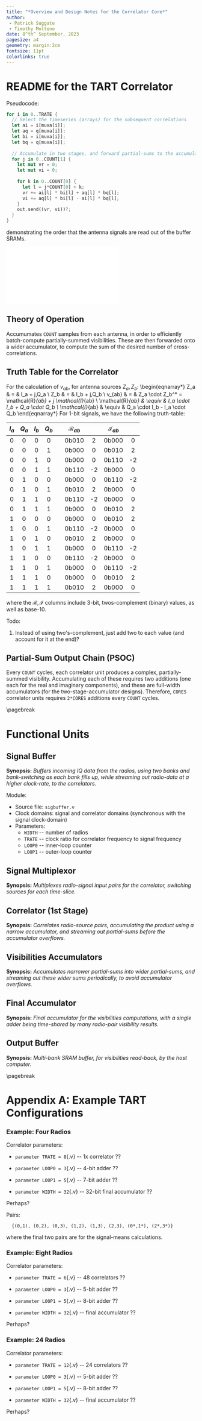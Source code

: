 ```yaml
---
title: "*Overview and Design Notes for the Correlator Core*"
author:
 - Patrick Suggate
 - Timothy Molteno
date: 8^th^ September, 2023
pagesize: a4
geometry: margin:2cm
fontsize: 11pt
colorlinks: true
---
```


# README for the TART Correlator

Pseudocode:
```rust
for i in 0..TRATE {
  // Select the timeseries (arrays) for the subsequent correlations
  let ai = i[muxa[i]];
  let aq = q[muxa[i]];
  let bi = i[muxa[i]];
  let bq = q[muxa[i]];
  
  // Accumulate in two stages, and forward partial-sums to the accumulator
  for j in 0..COUNT[1] {
    let mut vr = 0;
    let mut vi = 0;
    
    for k in 0..COUNT[0] {
      let l = j*COUNT[0] + k;
      vr += ai[l] * bi[l] + aq[l] * bq[l];
      vi += aq[l] * bi[l] - ai[l] * bq[l];
    }
    out.send((vr, vi))?;
  }
}
```
demonstrating the order that the antenna signals are read out of the buffer SRAMs.

![Diagram](../../doc/diagrams/tart_correlator.pdf "salad")

## Theory of Operation

Accumumates `COUNT` samples from each antenna, in order to efficiently batch-compute partially-summed visibilities. These are then forwarded onto a wider accumulator, to compute the sum of the desired number of cross-correlations.

## Truth Table for the Correlator

For the calculation of $v_{ab}$, for antenna sources $Z_a, Z_b$:
\begin{eqnarray*}
  Z_a & = & I_a + j\,Q_a \\
  Z_b & = & I_b + j\,Q_b \\
  v_{ab} & = & Z_a \cdot Z_b^* = \mathcal{R}_{ab} + j \mathcal{I}_{ab} \\
  \mathcal{R}_{ab}  &  \equiv & I_a \cdot I_b + Q_a \cdot Q_b \\
  \mathcal{I}_{ab} & \equiv & Q_a \cdot I_b - I_a \cdot Q_b 
\end{eqnarray*}
For 1-bit signals, we have the following truth-table:

| $I_a$ | $Q_a$ | $I_b$ | $Q_b$ |   | $\mathcal{R}_{ab}$ |    | $\mathcal{I}_{ab}$ |    |
|:-----:|:-----:|:-----:|:-----:|---|:------------------:|:--:|:------------------:|:--:|
| 0     | 0     | 0     | 0     |   | 0b010              | 2  | 0b000              | 0  |
| 0     | 0     | 0     | 1     |   | 0b000              | 0  | 0b010              | 2  |
| 0     | 0     | 1     | 0     |   | 0b000              | 0  | 0b110              | -2 |
| 0     | 0     | 1     | 1     |   | 0b110              | -2 | 0b000              | 0  |
| 0     | 1     | 0     | 0     |   | 0b000              | 0  | 0b110              | -2 |
| 0     | 1     | 0     | 1     |   | 0b010              | 2  | 0b000              | 0  |
| 0     | 1     | 1     | 0     |   | 0b110              | -2 | 0b000              | 0  |
| 0     | 1     | 1     | 1     |   | 0b000              | 0  | 0b010              | 2  |
| 1     | 0     | 0     | 0     |   | 0b000              | 0  | 0b010              | 2  |
| 1     | 0     | 0     | 1     |   | 0b110              | -2 | 0b000              | 0  |
| 1     | 0     | 1     | 0     |   | 0b010              | 2  | 0b000              | 0  |
| 1     | 0     | 1     | 1     |   | 0b000              | 0  | 0b110              | -2 |
| 1     | 1     | 0     | 0     |   | 0b110              | -2 | 0b000              | 0  |
| 1     | 1     | 0     | 1     |   | 0b000              | 0  | 0b110              | -2 |
| 1     | 1     | 1     | 0     |   | 0b000              | 0  | 0b010              | 2  |
| 1     | 1     | 1     | 1     |   | 0b010              | 2  | 0b000              | 0  |

where the $\mathcal{R,I}$ columns include 3-bit, twos-complement (binary) values, as well as base-10.

Todo:

1. Instead of using two's-complement, just add two to each value (and account for it at the end)?

## Partial-Sum Output Chain (PSOC)

Every `COUNT` cycles, each correlator unit produces a complex, partially-summed visibility. Accumulating each of these requires two additions (one each for the real and imaginary components), and these are full-width accumulators (for the two-stage-accumulator designs). Therefore, `CORES` correlator units requires `2*CORES` additions every `COUNT` cycles.

\pagebreak

# Functional Units

## Signal Buffer

**Synopsis:** *Buffers incoming IQ data from the radios, using two banks and bank-switching as each bank fills up, while streaming out radio-data at a higher clock-rate, to the correlators.*

Module:

- Source file: `sigbuffer.v`
- Clock domains: signal and correlator domains (synchronous with the signal clock-domain)
- Parameters:
  + `WIDTH` -- number of radios
  + `TRATE` -- clock ratio for correlator frequency to signal frequency
  + `LOOP0` -- inner-loop counter
  + `LOOP1` -- outer-loop counter

## Signal Multiplexor

**Synopsis:** *Multiplexes radio-signal input pairs for the correlator, switching sources for each time-slice.*

## Correlator (1st Stage)

**Synopsis:** *Correlates radio-source pairs, accumulating the product using a narrow accumulator, and streaming out partial-sums before the accumulator overflows.*

## Visibilities Accumulators

**Synopsis:** *Accumulates narrower partial-sums into wider partial-sums, and streaming out these wider sums periodically, to avoid accumulator overflows.*

## Final Accumulator

**Synopsis:** *Final accumulator for the visibilities computations, with a single adder being time-shared by many radio-pair visibility results.*

## Output Buffer

**Synopsis:** *Multi-bank SRAM buffer, for visibilities read-back, by the host computer.*

\pagebreak

# Appendix A: Example TART Configurations

### Example: Four Radios

Correlator parameters:

- `parameter TRATE = 8`{.v} -- 1x correlator ??

- `parameter LOOP0 = 3`{.v} -- 4-bit adder ??

- `parameter LOOP1 = 5`{.v} -- 7-bit adder ??

- `parameter WIDTH = 32`{.v} -- 32-bit final accumulator ??

Perhaps?

Pairs:
```
  {(0,1), (0,2), (0,3), (1,2), (1,3), (2,3), (0*,1*), (2*,3*)}
```
where the final two pairs are for the signal-means calculations.

### Example: Eight Radios

Correlator parameters:

- `parameter TRATE = 6`{.v} -- 48 correlators ??

- `parameter LOOP0 = 3`{.v} -- 5-bit adder ??

- `parameter LOOP1 = 5`{.v} -- 8-bit adder ??

- `parameter WIDTH = 32`{.v} -- final accumulator ??

Perhaps?

### Example: 24 Radios

Correlator parameters:

- `parameter TRATE = 12`{.v} -- 24 correlators ??

- `parameter LOOP0 = 3`{.v} -- 5-bit adder ??

- `parameter LOOP1 = 5`{.v} -- 8-bit adder ??

- `parameter WIDTH = 32`{.v} -- final accumulator ??

Perhaps?
